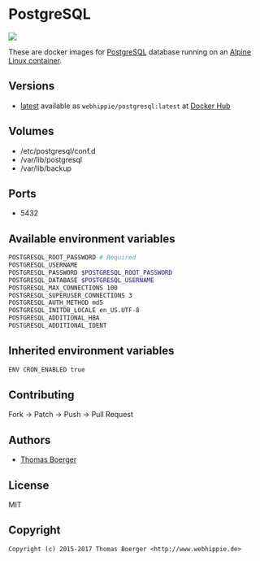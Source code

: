 # PostgreSQL

[![](https://images.microbadger.com/badges/image/webhippie/postgresql.svg)](https://microbadger.com/images/webhippie/postgresql "Get your own image badge on microbadger.com")

These are docker images for [PostgreSQL](https://www.postgresql.org/) database running on an [Alpine Linux container](https://registry.hub.docker.com/u/webhippie/alpine/).


## Versions

* [latest](https://github.com/dockhippie/postgresql/tree/master) available as ```webhippie/postgresql:latest``` at [Docker Hub](https://registry.hub.docker.com/u/webhippie/postgresql/)


## Volumes

* /etc/postgresql/conf.d
* /var/lib/postgresql
* /var/lib/backup


## Ports

* 5432


## Available environment variables

```bash
POSTGRESQL_ROOT_PASSWORD # Required
POSTGRESQL_USERNAME
POSTGRESQL_PASSWORD $POSTGRESQL_ROOT_PASSWORD
POSTGRESQL_DATABASE $POSTGRESQL_USERNAME
POSTGRESQL_MAX_CONNECTIONS 100
POSTGRESQL_SUPERUSER_CONNECTIONS 3
POSTGRESQL_AUTH_METHOD md5
POSTGRESQL_INITDB_LOCALE en_US.UTF-8
POSTGRESQL_ADDITIONAL_HBA
POSTGRESQL_ADDITIONAL_IDENT
```


## Inherited environment variables

```bash
ENV CRON_ENABLED true
```


## Contributing

Fork -> Patch -> Push -> Pull Request


## Authors

* [Thomas Boerger](https://github.com/tboerger)


## License

MIT


## Copyright

```
Copyright (c) 2015-2017 Thomas Boerger <http://www.webhippie.de>
```
